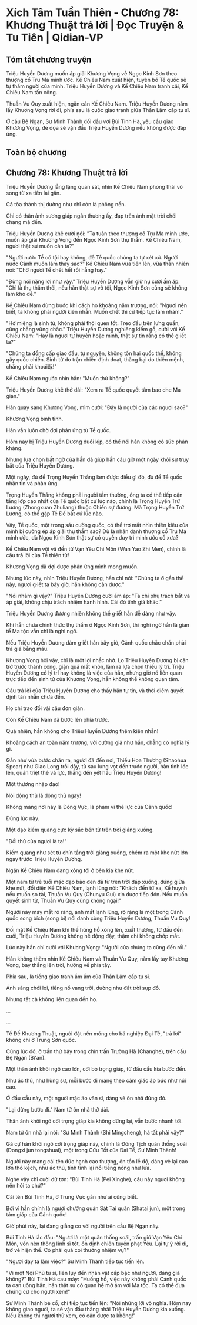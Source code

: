 # Xích Tâm Tuần Thiên - Chương 78: Khương Thuật trả lời | Đọc Truyện & Tu Tiên | Qidian-VP



## Tóm tắt chương truyện

Triệu Huyền Dương muốn áp giải Khương Vọng về Ngọc Kinh Sơn theo thượng cổ Tru Ma minh ước. Kế Chiêu Nam xuất hiện, tuyên bố Tề quốc sẽ tự thẩm người của mình. Triệu Huyền Dương và Kế Chiêu Nam tranh cãi, Kế Chiêu Nam tấn công.

Thuần Vu Quy xuất hiện, ngăn cản Kế Chiêu Nam. Triệu Huyền Dương nắm lấy Khương Vọng rời đi, phía sau là cuộc giao tranh giữa Thần Lâm cấp tu sĩ.

Ở cầu Bệ Ngạn, Sư Minh Thành đối đầu với Bùi Tinh Hà, yêu cầu giao Khương Vọng, đe dọa sẽ vặn đầu Triệu Huyền Dương nếu không được đáp ứng.


## Toàn bộ chương

## Chương 78: Khương Thuật trả lời

Triệu Huyền Dương lẳng lặng quan sát, nhìn Kế Chiêu Nam phong thái vô song từ xa tiến lại gần.

Cả tòa thành thị dường như chỉ còn là phông nền.

Chỉ có thân ảnh sương giáp ngân thương ấy, đạp trên ánh mặt trời chói chang mà đến.

Triệu Huyền Dương khẽ cười nói: "Ta tuân theo thượng cổ Tru Ma minh ước, muốn áp giải Khương Vọng đến Ngọc Kinh Sơn thụ thẩm. Kế Chiêu Nam, ngươi thật sự muốn cản ta?"

"Người nước Tề có tội hay không, để Tề quốc chúng ta tự xét xử. Người nước Cảnh muốn làm thay sao?" Kế Chiêu Nam vừa tiến lên, vừa thản nhiên nói: "Chờ người Tề chết hết rồi hẵng hay."

"Đừng nói nặng lời như vậy." Triệu Huyền Dương vẫn giữ nụ cười ấm áp: "Chỉ là thụ thẩm thôi, nếu hắn thật sự vô tội, Ngọc Kinh Sơn cũng sẽ không làm khó dễ."

Kế Chiêu Nam dừng bước khi cách họ khoảng năm trượng, nói: "Ngươi nên biết, ta không phải người kiên nhẫn. Muốn chết thì cứ tiếp tục lảm nhảm."

"Hở miệng là sinh tử, không phải thói quen tốt. Treo đầu trên lưng quần, cũng chẳng vững chắc." Triệu Huyền Dương nghiêng kiếm gỗ, cười với Kế Chiêu Nam: "Hay là ngươi tự huyễn hoặc mình, thật sự tin rằng có thể g·iết ta?"

"Chúng ta đồng cấp giao đấu, tự nguyện, không tổn hại quốc thể, không gây quốc chiến. Sinh tử do trận chiến định đoạt, thắng bại do thiên mệnh, chẳng phải khoái哉!"

Kế Chiêu Nam ngước nhìn hắn: "Muốn thử không?"

Triệu Huyền Dương khẽ thở dài: "Xem ra Tề quốc quyết tâm bao che Ma gian."

Hắn quay sang Khương Vọng, mỉm cười: "Đây là người của các ngươi sao?"

Khương Vọng bình tĩnh.

Hắn vẫn luôn chờ đợi phản ứng từ Tề quốc.

Hôm nay bị Triệu Huyền Dương đuổi kịp, có thể nói hắn không có sức phản kháng.

Nhưng lựa chọn bất ngờ của hắn đã giúp hắn câu giờ một ngày khỏi sự truy bắt của Triệu Huyền Dương.

Một ngày, đủ để Trọng Huyền Thắng làm được điều gì đó, đủ để Tề quốc nhận tin và phản ứng.

Trọng Huyền Thắng không phải người tầm thường, ông ta có thể tiếp cận tầng lớp cao nhất của Tề quốc bất cứ lúc nào, chính là Trọng Huyền Trử Lương (Zhongxuan Zhuliang) thuộc Chiến sự đường. Mà Trọng Huyền Trử Lương, có thể gặp Tề Đế bất cứ lúc nào.

Vậy, Tề quốc, một trong sáu cường quốc, có thể trơ mắt nhìn thiên kiêu của mình bị cưỡng ép áp giải thụ thẩm sao? Dù là nhân danh thượng cổ Tru Ma minh ước, dù Ngọc Kinh Sơn thật sự có quyền duy trì minh ước cổ xưa?

Kế Chiêu Nam vội vã đến từ Vạn Yêu Chi Môn (Wan Yao Zhi Men), chính là câu trả lời của Tề thiên tử!

Khương Vọng đã đợi được phản ứng mình mong muốn.

Nhưng lúc này, nhìn Triệu Huyền Dương, hắn chỉ nói: "Chúng ta ở gần thế này, ngươi g·iết ta bây giờ, hắn không cản được."

"Nói nhảm gì vậy?" Triệu Huyền Dương cười ấm áp: "Ta chỉ phụ trách bắt và áp giải, không chịu trách nhiệm hành hình. Cái đó tính giá khác."

Triệu Huyền Dương đương nhiên không thể g·iết hắn dễ dàng như vậy.

Khi hắn chưa chính thức thụ thẩm ở Ngọc Kinh Sơn, thì nghi ngờ hắn là gian tế Ma tộc vẫn chỉ là nghi ngờ.

Nếu Triệu Huyền Dương dám g·iết hắn bây giờ, Cảnh quốc chắc chắn phải trả giá bằng máu.

Khương Vọng hỏi vậy, chỉ là một lời nhắc nhở. Lo Triệu Huyền Dương bị cản trở trước thành công, giận quá mất khôn, làm ra lựa chọn thiếu lý trí. Triệu Huyền Dương có lý trí hay không là việc của hắn, nhưng giờ nó liên quan trực tiếp đến sinh tử của Khương Vọng, hắn không thể không quan tâm.

Câu trả lời của Triệu Huyền Dương cho thấy hắn tự tin, và thời điểm quyết định tàn nhẫn chưa đến.

Họ chỉ trao đổi vài câu đơn giản.

Còn Kế Chiêu Nam đã bước lên phía trước.

Quả nhiên, hắn không cho Triệu Huyền Dương thêm kiên nhẫn!

Khoảng cách an toàn năm trượng, với cường giả như hắn, chẳng có nghĩa lý gì.

Gần như vừa bước chân ra, người đã đến nơi, Thiều Hoa Thương (Shaohua Spear) như Giao Long trỗi dậy, từ sau lưng vọt đến trước người, hàn tinh lóe lên, quán triệt thế và lực, thẳng đến yết hầu Triệu Huyền Dương!

Một thương nhập đạo!

Nói động thủ là động thủ ngay!

Không màng nơi này là Đông Vực, là phạm vi thế lực của Cảnh quốc!

Đúng lúc này.

Một đạo kiếm quang cực kỳ sắc bén từ trên trời giáng xuống.

"Đối thủ của ngươi là ta!"

Kiếm quang như sét từ chín tầng trời giáng xuống, chém ra một khe nứt lớn ngay trước Triệu Huyền Dương.

Ngăn Kế Chiêu Nam đang xông tới ở bên kia khe nứt.

Một nam tử trẻ tuổi mặc đạo bào đen đã từ trên trời đáp xuống, đứng giữa khe nứt, đối diện Kế Chiêu Nam, lạnh lùng nói: "Khách đến từ xa, Kế huynh nếu muốn so tài, Thuần Vu Quy (Chunyu Gui) xin được tiếp đón. Nếu muốn quyết sinh tử, Thuần Vu Quy cũng không ngại!"

Người này mày mắt rõ ràng, ánh mắt lạnh lùng, rõ ràng là một trong Cảnh quốc song bích (song bi) nổi danh cùng Triệu Huyền Dương, Thuần Vu Quy!

Đối mặt Kế Chiêu Nam khí thế hùng hổ xông lên, xuất thương, từ đầu đến cuối, Triệu Huyền Dương không hề động đậy, thậm chí không chớp mắt.

Lúc này hắn chỉ cười với Khương Vọng: "Người của chúng ta cũng đến rồi."

Hắn không thèm nhìn Kế Chiêu Nam và Thuần Vu Quy, nắm lấy tay Khương Vọng, bay thẳng lên trời, hướng về phía tây.

Phía sau, là tiếng giao tranh ầm ầm của Thần Lâm cấp tu sĩ.

Ánh sáng chói lọi, tiếng nổ vang trời, dường như đất trời sụp đổ.

Nhưng tất cả không liên quan đến họ.

...

...

Tề Đế Khương Thuật, người đặt nền móng cho bá nghiệp Đại Tề, "trả lời" không chỉ ở Trung Sơn quốc.

Cùng lúc đó, ở trấn thứ bảy trong chín trấn Trường Hà (Changhe), trên cầu Bệ Ngạn (Bi'an).

Một thân ảnh khôi ngô cao lớn, cởi bỏ trọng giáp, từ đầu cầu kia bước đến.

Như ác thú, như hùng sư, mỗi bước đi mang theo cảm giác áp bức như núi cao.

Ở đầu cầu này, một người mặc áo văn sĩ, dáng vẻ ôn nhã đứng đó.

"Lại dừng bước đi." Nam tử ôn nhã thở dài.

Thân ảnh khôi ngô cởi trọng giáp kia không dừng lại, vẫn bước nhanh tới.

Nam tử ôn nhã lại nói: "Sư Minh Thành (Shi Mingcheng), hà tất phải vậy?"

Gã cự hán khôi ngô cởi trọng giáp này, chính là Đông Tịch quân thống soái (Dongxi jun tongshuai), một trong Cửu Tốt của Đại Tề, Sư Minh Thành!

Người này mang cái tên đức hạnh cao thượng, ôn tồn lễ độ, dáng vẻ lại cao lớn thô kệch, như ác thú, tính tình lại nổi tiếng nóng như lửa.

Nghe vậy chỉ cười dữ tợn: "Bùi Tinh Hà (Pei Xinghe), câu này ngươi không nên hỏi ta chứ?"

Cái tên Bùi Tinh Hà, ở Trung Vực gần như ai cũng biết.

Bởi vì hắn chính là người chưởng quản Sát Tai quân (Shatai jun), một trong tám giáp của Cảnh quốc!

Giờ phút này, lại đang giằng co với người trên cầu Bệ Ngạn này.

Bùi Tinh Hà lắc đầu: "Ngươi là một quân thống soái, trấn giữ Vạn Yêu Chi Môn, vốn nên thống lĩnh sĩ tốt, ổn định chiến tuyến phạt Yêu. Lại tự ý rời đi, trở về hiện thế. Có phải quá coi thường nhiệm vụ?"

"Ngươi dạy ta làm việc?" Sư Minh Thành tiếp tục tiến lên.

"Vì một Nội Phủ tu sĩ, liên lụy đến nhân vật cấp bậc như ngươi, đáng giá không?" Bùi Tinh Hà cau mày: "Huống hồ, việc này không phải Cảnh quốc ta oan uổng hắn, hắn thật sự có quan hệ mờ ám với Ma tộc. Ta có thể đưa chứng cứ cho ngươi xem!"

Sư Minh Thành bẻ cổ, chỉ tiếp tục tiến lên: "Nói những lời vô nghĩa. Hôm nay không giao người, ta sẽ vặn đầu thằng nhãi Triệu Huyền Dương kia xuống. Nếu không thì ngươi thử xem, có cản được ta không!"